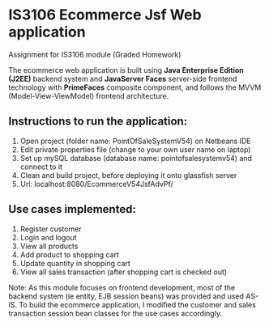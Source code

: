 # IS3106 Ecommerce Jsf Web application
Assignment for IS3106 module (Graded Homework)

The ecommerce web application is built using **Java Enterprise Edition (J2EE)** backend system and **JavaServer Faces** server-side frontend technology with **PrimeFaces** composite component, and follows the MVVM (Model-View-ViewModel) frontend architecture.

## Instructions to run the application:
1) Open project (folder name: PointOfSaleSystemV54) on Netbeans IDE
2) Edit private properties file (change to your own user name on laptop)
3) Set up mySQL database (database name: pointofsalesystemv54) and connect to it
4) Clean and build project, before deploying it onto glassfish server
5) Url: localhost:8080/EcommerceV54JsfAdvPf/

## Use cases implemented:
1) Register customer
2) Login and logout
3) View all products
4) Add product to shopping cart
5) Update quantity in shopping cart
6) View all sales transaction (after shopping cart is checked out)


Note: As this module focuses on frontend development, most of the backend system (ie entity, EJB session beans) was provided and used AS-IS. To build the ecommerce application, I modified the customer and sales transaction session bean classes for the use cases accordingly.
